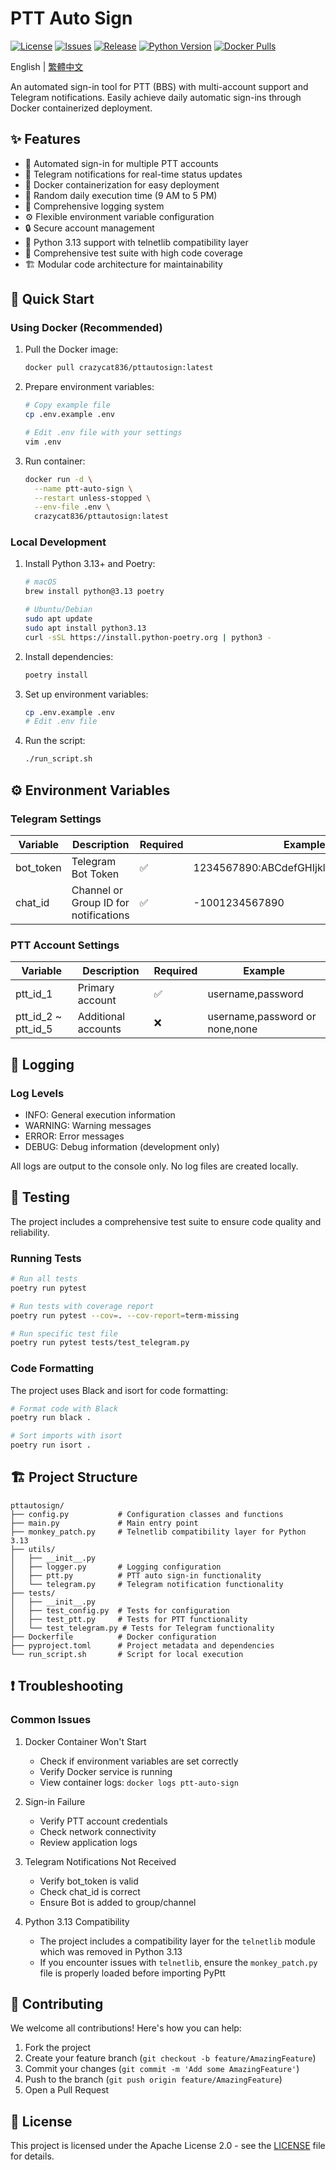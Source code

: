 # PTT Auto Sign

[![License](https://img.shields.io/github/license/crazycat836/ptt-auto-sign?style=for-the-badge&color=5D6D7E)](LICENSE)
[![Issues](https://img.shields.io/github/issues/crazycat836/ptt-auto-sign?style=for-the-badge&color=5D6D7E)](https://github.com/crazycat836/ptt-auto-sign/issues)
[![Release](https://img.shields.io/github/v/release/crazycat836/ptt-auto-sign?style=for-the-badge&color=5D6D7E)](https://github.com/crazycat836/ptt-auto-sign/releases)
[![Python Version](https://img.shields.io/badge/Python-3.13%2B-5D6D7E?style=for-the-badge&logo=python&logoColor=white)](https://www.python.org)
[![Docker Pulls](https://img.shields.io/docker/pulls/crazycat836/pttautosign?style=for-the-badge&color=5D6D7E)](https://hub.docker.com/r/crazycat836/pttautosign)

English | [繁體中文](README_zh-TW.md)

An automated sign-in tool for PTT (BBS) with multi-account support and Telegram notifications. Easily achieve daily automatic sign-ins through Docker containerized deployment.

## ✨ Features

- 🔄 Automated sign-in for multiple PTT accounts
- 📱 Telegram notifications for real-time status updates
- 🐳 Docker containerization for easy deployment
- 🎲 Random daily execution time (9 AM to 5 PM)
- 📝 Comprehensive logging system
- ⚙️ Flexible environment variable configuration
- 🔒 Secure account management
- 🐍 Python 3.13 support with telnetlib compatibility layer
- 🧪 Comprehensive test suite with high code coverage
- 🏗️ Modular code architecture for maintainability

## 🚀 Quick Start

### Using Docker (Recommended)

1. Pull the Docker image:
   ```bash
   docker pull crazycat836/pttautosign:latest
   ```

2. Prepare environment variables:
   ```bash
   # Copy example file
   cp .env.example .env
   
   # Edit .env file with your settings
   vim .env
   ```

3. Run container:
   ```bash
   docker run -d \
     --name ptt-auto-sign \
     --restart unless-stopped \
     --env-file .env \
     crazycat836/pttautosign:latest
   ```

### Local Development

1. Install Python 3.13+ and Poetry:
   ```bash
   # macOS
   brew install python@3.13 poetry
   
   # Ubuntu/Debian
   sudo apt update
   sudo apt install python3.13
   curl -sSL https://install.python-poetry.org | python3 -
   ```

2. Install dependencies:
   ```bash
   poetry install
   ```

3. Set up environment variables:
   ```bash
   cp .env.example .env
   # Edit .env file
   ```

4. Run the script:
   ```bash
   ./run_script.sh
   ```

## ⚙️ Environment Variables

### Telegram Settings
| Variable | Description | Required | Example |
|----------|-------------|----------|---------|
| bot_token | Telegram Bot Token | ✅ | 1234567890:ABCdefGHIjklMNOpqrsTUVwxyz |
| chat_id | Channel or Group ID for notifications | ✅ | -1001234567890 |

### PTT Account Settings
| Variable | Description | Required | Example |
|----------|-------------|----------|---------|
| ptt_id_1 | Primary account | ✅ | username,password |
| ptt_id_2 ~ ptt_id_5 | Additional accounts | ❌ | username,password or none,none |

## 📝 Logging

### Log Levels
- INFO: General execution information
- WARNING: Warning messages
- ERROR: Error messages
- DEBUG: Debug information (development only)

All logs are output to the console only. No log files are created locally.

## 🧪 Testing

The project includes a comprehensive test suite to ensure code quality and reliability.

### Running Tests

```bash
# Run all tests
poetry run pytest

# Run tests with coverage report
poetry run pytest --cov=. --cov-report=term-missing

# Run specific test file
poetry run pytest tests/test_telegram.py
```

### Code Formatting

The project uses Black and isort for code formatting:

```bash
# Format code with Black
poetry run black .

# Sort imports with isort
poetry run isort .
```

## 🏗️ Project Structure

```
pttautosign/
├── config.py           # Configuration classes and functions
├── main.py             # Main entry point
├── monkey_patch.py     # Telnetlib compatibility layer for Python 3.13
├── utils/
│   ├── __init__.py
│   ├── logger.py       # Logging configuration
│   ├── ptt.py          # PTT auto sign-in functionality
│   └── telegram.py     # Telegram notification functionality
├── tests/
│   ├── __init__.py
│   ├── test_config.py  # Tests for configuration
│   ├── test_ptt.py     # Tests for PTT functionality
│   └── test_telegram.py # Tests for Telegram functionality
├── Dockerfile          # Docker configuration
├── pyproject.toml      # Project metadata and dependencies
└── run_script.sh       # Script for local execution
```

## ❗️ Troubleshooting

### Common Issues

1. Docker Container Won't Start
   - Check if environment variables are set correctly
   - Verify Docker service is running
   - View container logs: `docker logs ptt-auto-sign`

2. Sign-in Failure
   - Verify PTT account credentials
   - Check network connectivity
   - Review application logs

3. Telegram Notifications Not Received
   - Verify bot_token is valid
   - Check chat_id is correct
   - Ensure Bot is added to group/channel

4. Python 3.13 Compatibility
   - The project includes a compatibility layer for the `telnetlib` module which was removed in Python 3.13
   - If you encounter issues with `telnetlib`, ensure the `monkey_patch.py` file is properly loaded before importing PyPtt

## 🤝 Contributing

We welcome all contributions! Here's how you can help:

1. Fork the project
2. Create your feature branch (`git checkout -b feature/AmazingFeature`)
3. Commit your changes (`git commit -m 'Add some AmazingFeature'`)
4. Push to the branch (`git push origin feature/AmazingFeature`)
5. Open a Pull Request

## 📄 License

This project is licensed under the Apache License 2.0 - see the [LICENSE](LICENSE) file for details.
